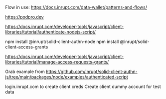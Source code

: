 Flow in use: https://docs.inrupt.com/data-wallet/patterns-and-flows/



https://podpro.dev


https://docs.inrupt.com/developer-tools/javascript/client-libraries/tutorial/authenticate-nodejs-script/

npm install @inrupt/solid-client-authn-node
npm install @inrupt/solid-client-access-grants

https://docs.inrupt.com/developer-tools/javascript/client-libraries/tutorial/manage-access-requests-grants/

Grab example from 
https://github.com/inrupt/solid-client-authn-js/tree/main/packages/node/examples/authenticated-script

login.inrupt.com to create client creds
Create client dummy account for test data